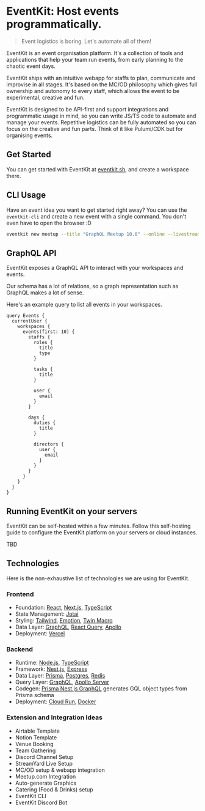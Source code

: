 # EventKit: Host events programmatically.

> Event logistics is boring. Let's automate all of them!

EventKit is an event organisation platform. It's a collection of tools and applications that help your team run events, from early planning to the chaotic event days.

EventKit ships with an intuitive webapp for staffs to plan, communicate and improvise in all stages. It's based on the MC/OD philosophy which gives full ownership and autonomy to every staff, which allows the event to be experimental, creative and fun.

EventKit is designed to be API-first and support integrations and programmatic usage in mind, so you can write JS/TS code to automate and manage your events. Repetitive logistics can be fully automated so you can focus on the creative and fun parts. Think of it like Pulumi/CDK but for organising events.

## Get Started

You can get started with EventKit at [eventkit.sh](https://eventkit.sh), and create a workspace there.

## CLI Usage

Have an event idea you want to get started right away? You can use the `eventkit-cli` and create a new event with a single command. You don't even have to open the browser :D

```bash
eventkit new meetup --title "GraphQL Meetup 10.0" --online --livestream=streamyard,youtube --date "19 Aug - 20 Aug" --time "7PM - 9PM"
```

## GraphQL API

EventKit exposes a GraphQL API to interact with your workspaces and events.

Our schema has a lot of relations, so a graph representation such as GraphQL makes a lot of sense.

Here's an example query to list all events in your workspaces.

```gql
query Events {
  currentUser {
    workspaces {
      events(first: 10) {
        staffs {
          roles {
            title
            type
          }

          tasks {
            title
          }

          user {
            email
          }
        }

        days {
          duties {
            title
          }

          directors {
            user {
              email
            }
          }
        }
      }
    }
  }
}
```

## Running EventKit on your servers

EventKit can be self-hosted within a few minutes. Follow this self-hosting guide to configure the EventKit platform on your servers or cloud instances.

TBD

## Technologies

Here is the non-exhaustive list of technologies we are using for EventKit.

### Frontend

- Foundation: [React](https://reactjs.org), [Next.js](https://nextjs.org), [TypeScript](https://www.typescriptlang.org)
- State Management: [Jotai](https://jotai.org)
- Styling: [Tailwind](https://tailwindcss.com), [Emotion](https://emotion.sh), [Twin Macro](https://twin.macro)
- Data Layer: [GraphQL](https://graphql.org), [React Query](https://react-query.tanstack.com), [Apollo](https://apollographql.com)
- Deployment: [Vercel](https://vercel.com)

### Backend

- Runtime: [Node.js](https://nodejs.org), [TypeScript](https://www.typescriptlang.org)
- Framework: [Nest.js](https://nestjs.com), [Express](https://expressjs.com)
- Data Layer: [Prisma](https://www.prisma.io), [Postgres](https://www.postgresql.org), [Redis](https://redis.io)
- Query Layer: [GraphQL](https://graphql.org), [Apollo Server](https://apollographql.com)
- Codegen: [Prisma Nest.js GraphQL](https://github.com/unlight/prisma-nestjs-graphql) generates GQL object types from Prisma schema
- Deployment: [Cloud Run](https://cloud.google.com/run), [Docker](https://docker.io)

### Extension and Integration Ideas

- Airtable Template
- Notion Template
- Venue Booking
- Team Gathering
- Discord Channel Setup
- StreamYard Live Setup
- MC/OD setup & webapp integration
- Meetup.com Integration
- Auto-generate Graphics
- Catering (Food & Drinks) setup
- EventKit CLI
- EventKit Discord Bot

